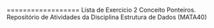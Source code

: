 ==================
Lista de Exercicio 2
Conceito Ponteiros.
Repositório de Atividades da Disciplina Estrutura de Dados (MATA40)
